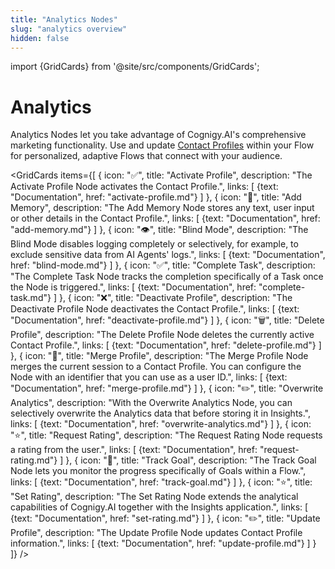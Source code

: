 ```yaml
---
title: "Analytics Nodes" 
slug: "analytics overview"
hidden: false 
---
```


import {GridCards} from '@site/src/components/GridCards';

# Analytics

Analytics Nodes let you take advantage of Cognigy.AI's comprehensive marketing functionality. Use and update [Contact Profiles](../../../analyze/contact-profiles.md) within your Flow for personalized, adaptive Flows that connect with your audience.

<GridCards items={[
  {
    icon: "✅",
    title: "Activate Profile",
    description: "The Activate Profile Node activates the Contact Profile.",
    links: [
      {text: "Documentation", href: "activate-profile.md"}
    ]
  },
  {
    icon: "🧠",
    title: "Add Memory",
    description: "The Add Memory Node stores any text, user input or other details in the Contact Profile.",
    links: [
      {text: "Documentation", href: "add-memory.md"}
    ]
  },
  {
    icon: "👁️",
    title: "Blind Mode",
    description: "The Blind Mode disables logging completely or selectively, for example, to exclude sensitive data from AI Agents' logs.",
    links: [
      {text: "Documentation", href: "blind-mode.md"}
    ]
  },
  {
    icon: "✅",
    title: "Complete Task",
    description: "The Complete Task Node tracks the completion specifically of a Task once the Node is triggered.",
    links: [
      {text: "Documentation", href: "complete-task.md"}
    ]
  },
  {
    icon: "❌",
    title: "Deactivate Profile",
    description: "The Deactivate Profile Node deactivates the Contact Profile.",
    links: [
      {text: "Documentation", href: "deactivate-profile.md"}
    ]
  },
  {
    icon: "🗑️",
    title: "Delete Profile",
    description: "The Delete Profile Node deletes the currently active Contact Profile.",
    links: [
      {text: "Documentation", href: "delete-profile.md"}
    ]
  },
  {
    icon: "👥",
    title: "Merge Profile",
    description: "The Merge Profile Node merges the current session to a Contact Profile. You can configure the Node with an identifier that you can use as a user ID.",
    links: [
      {text: "Documentation", href: "merge-profile.md"}
    ]
  },
  {
    icon: "✏️",
    title: "Overwrite Analytics",
    description: "With the Overwrite Analytics Node, you can selectively overwrite the Analytics data that before storing it in Insights.",
    links: [
      {text: "Documentation", href: "overwrite-analytics.md"}
    ]
  },
  {
    icon: "⭐",
    title: "Request Rating",
    description: "The Request Rating Node requests a rating from the user.",
    links: [
      {text: "Documentation", href: "request-rating.md"}
    ]
  },
  {
    icon: "🎯",
    title: "Track Goal",
    description: "The Track Goal Node lets you monitor the progress specifically of Goals within a Flow.",
    links: [
      {text: "Documentation", href: "track-goal.md"}
    ]
  },
  {
    icon: "⭐",
    title: "Set Rating",
    description: "The Set Rating Node extends the analytical capabilities of Cognigy.AI together with the Insights application.",
    links: [
      {text: "Documentation", href: "set-rating.md"}
    ]
  },
  {
    icon: "✏️",
    title: "Update Profile",
    description: "The Update Profile Node updates Contact Profile information.",
    links: [
      {text: "Documentation", href: "update-profile.md"}
    ]
  }
]} />

